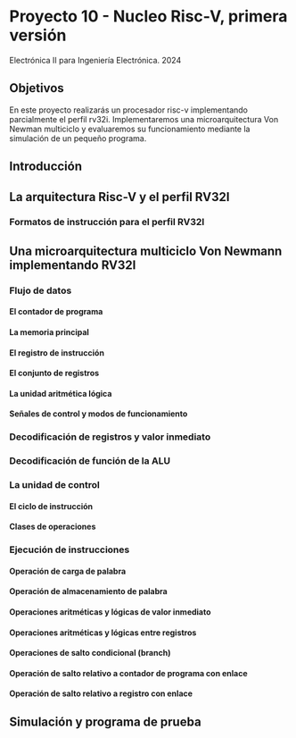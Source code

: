 # Proyecto 10 - Nucleo Risc-V, primera versión

Electrónica II para Ingeniería Electrónica. 2024

## Objetivos

En este proyecto realizarás un procesador risc-v implementando parcialmente el perfil rv32i. Implementaremos una microarquitectura Von Newman multiciclo y evaluaremos su funcionamiento mediante la simulación de un pequeño programa.

## Introducción

## La arquitectura Risc-V y el perfil RV32I

### Formatos de instrucción para el perfil RV32I

## Una microarquitectura multiciclo Von Newmann implementando RV32I

### Flujo de datos

#### El contador de programa

#### La memoria principal

#### El registro de instrucción

#### El conjunto de registros

#### La unidad aritmética lógica

#### Señales de control y modos de funcionamiento

### Decodificación de registros y valor inmediato

### Decodificación de función de la ALU

### La unidad de control

#### El ciclo de instrucción

#### Clases de operaciones

### Ejecución de instrucciones

#### Operación de carga de palabra

#### Operación de almacenamiento de palabra

#### Operaciones aritméticas y lógicas de valor inmediato

#### Operaciones aritméticas y lógicas entre registros

#### Operaciones de salto condicional (branch)

#### Operación de salto relativo a contador de programa con enlace

#### Operación de salto relativo a registro con enlace

## Simulación y programa de prueba

###